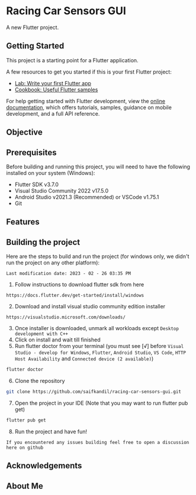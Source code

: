 # Racing Car Sensors GUI

A new Flutter project.

## Getting Started

This project is a starting point for a Flutter application.

A few resources to get you started if this is your first Flutter project:

- [Lab: Write your first Flutter app](https://docs.flutter.dev/get-started/codelab)
- [Cookbook: Useful Flutter samples](https://docs.flutter.dev/cookbook)

For help getting started with Flutter development, view the
[online documentation](https://docs.flutter.dev/), which offers tutorials,
samples, guidance on mobile development, and a full API reference.

## Objective



## Prerequisites

Before building and running this project, you will need to have the following installed on your system (Windows):

- Flutter SDK v3.7.0
- Visual Studio Community 2022 v17.5.0
- Android Studio v2021.3 (Recommended) or VSCode v1.75.1
- Git

## Features



## Building the project

Here are the steps to build and run the project (for windows only, we didn't run the project on any other platform):

```
Last modification date: 2023 - 02 - 26 03:35 PM
```
1. Follow instructions to download flutter sdk from here
```
https://docs.flutter.dev/get-started/install/windows
```
2. Download and install visual studio community edition installer
```
https://visualstudio.microsoft.com/downloads/
```
3. Once installer is downloaded, unmark all workloads except ``Desktop development with C++``
4. Click on install and wait till finished
5. Run flutter doctor from your terminal (you must see [√] before ``Visual Studio - develop for Windows``, ``Flutter``, ``Android Studio``, ``VS Code``, ``HTTP Host Availability`` and ``Connected device (2 available)``)
```bash
flutter doctor
```
6. Clone the repository
```bash
git clone https://github.com/saifkandil/racing-car-sensors-gui.git
```
7. Open the project in your IDE (Note that you may want to run flutter pub get)
```bash
flutter pub get
```
8. Run the project and have fun!

`If you encountered any issues building feel free to open a discussion here on github`

## Acknowledgements



## About Me


